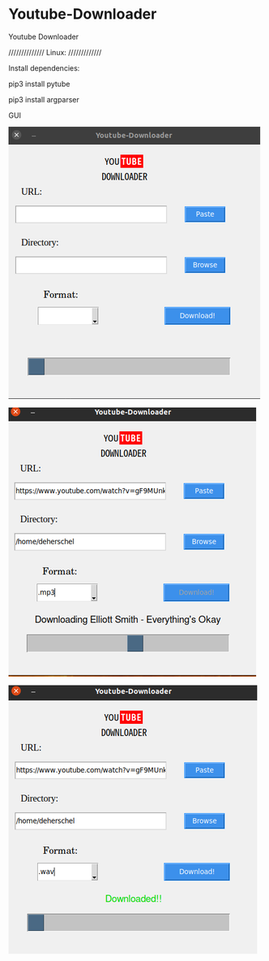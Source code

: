# Youtube-Downloader
Youtube Downloader 

//////////////
Linux:
/////////////

Install dependencies:

pip3 install pytube

pip3 install argparser

GUI

![Graphic interface](https://raw.githubusercontent.com/DeHerschel/Youtube-Downloader/main/assets/basic.png)

![](https://raw.githubusercontent.com/DeHerschel/Youtube-Downloader/main/assets/downloading.png)

![](https://raw.githubusercontent.com/DeHerschel/Youtube-Downloader/main/assets/downloaded.png)
